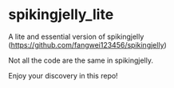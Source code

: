 # spikingjelly_lite
A lite and essential version of spikingjelly (https://github.com/fangwei123456/spikingjelly)

Not all the code are the same in spikingjelly.

Enjoy your discovery in this repo!
